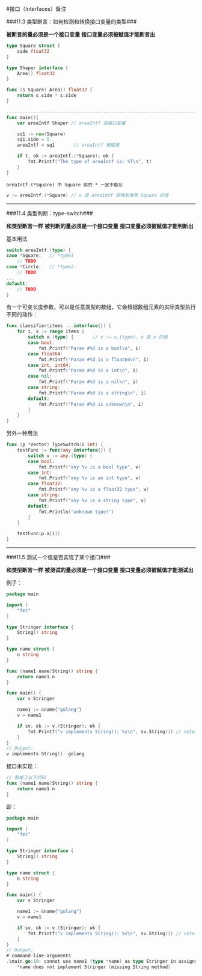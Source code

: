 #接口（Interfaces）备注

###11.3 类型断言：如何检测和转换接口变量的类型###

**被断言的量必须是一个接口变量**
**接口变量必须被赋值才能断言出**

```go
type Square struct {
	side float32
}

type Shaper interface {
	Area() float32
}

func (s Square) Area() float32 {
	return s.side * s.side
}

-------------------------------------------------------------------------------------------------------------------------
func main(){
	var areaIntf Shaper	// areaIntf 是接口变量

	sq1 := new(Square)
	sq1.side = 5
	areaIntf = sq1		 // areaIntf 被赋值

	if t, ok := areaIntf.(*Square); ok {
		fmt.Printf("The type of areaIntf is: %T\n", t)
	}
}
```

``areaIntf.(*Square) 中 Square 前的 * 一定不能忘``

```go
v := areaIntf.(*Square)	// v 是 areaIntf 转换到类型 Square 的值
```

---
###11.4 类型判断：type-switch###

**和类型断言一样**
**被判断的量必须是一个接口变量**
**接口变量必须被赋值才能判断出**

基本用法

```go
switch areaIntf.(type) {
case *Square:	// *type1
	// TODO
case *Circle:	// *type2
	// TODO
...
default:
	// TODO
}
```

有一个可变长度参数，可以是任意类型的数组，它会根据数组元素的实际类型执行不同的动作：

```go
func classifier(items ...interface{}) {
	for i, x := range items {
		switch x.(type) {		// v := x.(type), v 是 x 的值
		case bool:
			fmt.Printf("Param #%d is a bool\n", i)
		case float64:
			fmt.Printf("Param #%d is a float64\n", i)
		case int, int64:
			fmt.Printf("Param #%d is a int\n", i)
		case nil:
			fmt.Printf("Param #%d is a nil\n", i)
		case string:
			fmt.Printf("Param #%d is a string\n", i)
		default:
			fmt.Printf("Param #%d is unknown\n", i)
		}
	}
}
```

另外一种用法

```go
func (p *Vector) TypeSwitch(i int) {
	testFunc := func(any interface{}) {
		switch v := any.(type) {
		case bool:
			fmt.Printf("any %v is a bool type", v)
		case int:
			fmt.Printf("any %v is an int type", v)
		case float32:
			fmt.Printf("any %v is a float32 type", v)
		case string:
			fmt.Printf("any %v is a string type", v)
		default:
			fmt.Println("unknown type!")
		}
	}

	testFunc(p.a[i])
}
```

---
###11.5 测试一个值是否实现了某个接口###

**和类型断言一样**
**被测试的量必须是一个接口变量**
**接口变量必须被赋值才能测试出**

例子：

```go
package main

import (
	"fmt"
)

type Stringer interface {
	String() string
}

type name struct {
	n string
}

func (name1 name)String() string {
	return name1.n
}

func main() {
	var v Stringer

	name1 := &name{"golang"}
	v = name1

	if sv, ok := v.(Stringer); ok {
		fmt.Printf("v implements String(): %s\n", sv.String()) // note: sv, not v
	}
}
// Output:
v implements String(): golang
```

接口未实现：

```go
// 删掉了以下代码
func (name1 name)String() string {
	return name1.n
}
```

即：

```go
package main

import (
	"fmt"
)

type Stringer interface {
	String() string
}

type name struct {
	n string
}

func main() {
	var v Stringer

	name1 := &name{"golang"}
	v = name1

	if sv, ok := v.(Stringer); ok {
		fmt.Printf("v implements String(): %s\n", sv.String()) // note: sv, not v
	}
}
// Output:
# command-line-arguments
.\main.go:19: cannot use name1 (type *name) as type Stringer in assignment:
	*name does not implement Stringer (missing String method)
```
